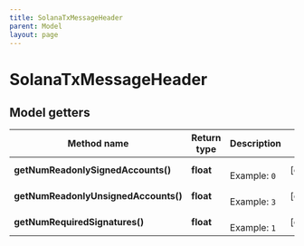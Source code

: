 ```yaml
---
title: SolanaTxMessageHeader
parent: Model
layout: page
---
```


# SolanaTxMessageHeader

## Model getters

Method name | Return type | Description | Notes
------------ | ------------- | ------------- | -------------
**getNumReadonlySignedAccounts()** | **float** |  <br>Example: `0` | [optional]
**getNumReadonlyUnsignedAccounts()** | **float** |  <br>Example: `3` | [optional]
**getNumRequiredSignatures()** | **float** |  <br>Example: `1` | [optional]

